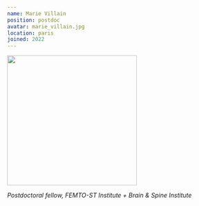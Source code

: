 ```yaml
---
name: Marie Villain
position: postdoc
avatar: marie_villain.jpg
location: paris
joined: 2022
---
```


<img width="300" src="{{site.baseurl}}/images/people/{{page.avatar}}" data-action="zoom">

_Postdoctoral fellow, FEMTO-ST Institute + Brain & Spine Institute_<br>

<!--<i class="fa fa-envelope-o"></i> `coralie.joucla.pro@gmail.com` <br>
 <i class="fa fa-bar-chart-o" /> [Google Scholar](https://scholar.google.com/citations?user=jnST06UAAAAJ) <br> 
<i class="fa fa-github" /> [Github](https://github.com/CoraJou) <br>
<i class="fa fa-twitter" /> [Twitter](https://twitter.com/jjtokyo) <br> -->


<!--**Office**<br>
Département AS2M, Institut FEMTO-ST <br>
ENSMM, 26 rue de l'Epitaphe
25000 Besançon, France-->

<!--I am a post-doctoral researcher in the FEMTO Neuro Group at the [FEMTO-ST Institute](https://www.femto-st.fr/fr/Departements-de-recherche/AS2M/Presentation) (CNRS/Université de Bourgogne Franche-Comté) and the [Perception and Sounds Design team](https://www.ircam.fr/recherche/equipes-recherche/pds/) (STMS lab/CNRS/Ircam Paris).-->